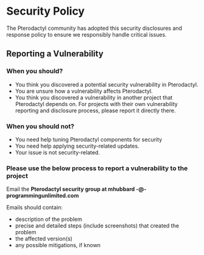 # Security Policy

The Pterodactyl community has adopted this security disclosures and response policy to ensure we responsibly handle critical issues.

## Reporting a Vulnerability

### When you should?

- You think you discovered a potential security vulnerability in Pterodactyl.
- You are unsure how a vulnerability affects Pterodactyl.
- You think you discovered a vulnerability in another project that Pterodactyl depends on. For projects with their own vulnerability reporting and disclosure process, please report it directly there.

### When you should not?

- You need help tuning Pterodactyl components for security
- You need help applying security-related updates.
- Your issue is not security-related.

### Please use the below process to report a vulnerability to the project

Email the **Pterodactyl security group at mhubbard -@- programmingunlimited.com**

Emails should contain:
* description of the problem
* precise and detailed steps (include screenshots) that created the problem
* the affected version(s)
* any possible mitigations, if known
